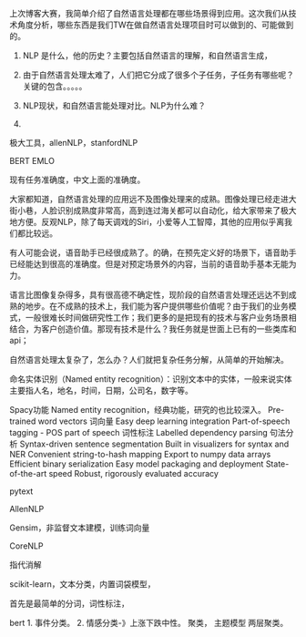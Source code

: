 上次博客大赛，我简单介绍了自然语言处理都在哪些场景得到应用。这次我们从技术角度分析，哪些东西是我们TW在做自然语言处理项目时可以做到的、可能做到的。

1. NLP 是什么，他的历史？主要包括自然语言的理解，和自然语言生成，

3. 由于自然语言处理太难了，人们把它分成了很多个子任务，子任务有哪些呢？关键的包含。。。。。

2. NLP现状，和自然语言能处理对比。NLP为什么难？


4. 

极大工具，allenNLP，stanfordNLP

BERT EMLO

现有任务准确度，中文上面的准确度。


大家都知道，自然语言处理的应用远不及图像处理来的成熟。图像处理已经走进大街小巷，人脸识别成熟度非常高，高到连过海关都可以自动化，给大家带来了极大地方便。反观NLP，除了每天调戏的Siri，小爱等人工智障，其他的应用似乎离我们都比较远。

有人可能会说，语音助手已经很成熟了。的确，在预先定义好的场景下，语音助手已经能达到很高的准确度。但是对预定场景外的内容，当前的语音助手基本无能为力。

语言比图像复杂得多，具有很高德不确定性，现阶段的自然语言处理还远达不到成熟的地步。在不成熟的技术上，我们能为客户提供哪些价值呢？由于我们的业务模式，一般很难长时间做研究性工作；我们更多的是把现有的技术与客户业务场景相结合，为客户创造价值。那现有技术是什么？我任务就是世面上已有的一些类库和api；

自然语言处理太复杂了，怎么办？人们就把复杂任务分解，从简单的开始解决。


命名实体识别（Named entity recognition）：识别文本中的实体，一般来说实体主要指人名，地名，时间，日期，公司名，数字等。




Spacy功能
Named entity recognition，经典功能，研究的也比较深入。
Pre-trained word vectors  词向量
Easy deep learning integration 
Part-of-speech tagging - POS part of speech 词性标注
Labelled dependency parsing  句法分析
Syntax-driven sentence segmentation
Built in visualizers for syntax and NER
Convenient string-to-hash mapping
Export to numpy data arrays
Efficient binary serialization
Easy model packaging and deployment
State-of-the-art speed
Robust, rigorously evaluated accuracy


pytext

AllenNLP

Gensim，非监督文本建模，训练词向量

CoreNLP

指代消解


scikit-learn，文本分类，内置词袋模型，


首先是最简单的分词，词性标注，


bert  1. 事件分类。 2. 情感分类-》上涨下跌中性。 
聚类， 主题模型 两层聚类。